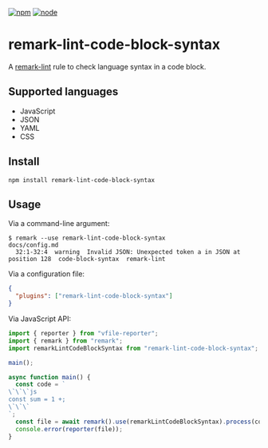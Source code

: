 [![npm](https://img.shields.io/npm/v/remark-lint-code-block-syntax?style=flat-square)](https://www.npmjs.com/package/remark-lint-code-block-syntax)
[![node](https://img.shields.io/node/v/remark-lint-code-block-syntax.svg?style=flat-square)](https://github.com/ybiquitous/remark-lint-code-block-syntax)

# remark-lint-code-block-syntax

A [remark-lint](https://github.com/remarkjs/remark-lint) rule to check language syntax in a code block.

## Supported languages

- JavaScript
- JSON
- YAML
- CSS

## Install

```shell
npm install remark-lint-code-block-syntax
```

## Usage

Via a command-line argument:

```sh-session
$ remark --use remark-lint-code-block-syntax
docs/config.md
  32:1-32:4  warning  Invalid JSON: Unexpected token a in JSON at position 128  code-block-syntax  remark-lint
```

Via a configuration file:

```json
{
  "plugins": ["remark-lint-code-block-syntax"]
}
```

Via JavaScript API:

```js
import { reporter } from "vfile-reporter";
import { remark } from "remark";
import remarkLintCodeBlockSyntax from "remark-lint-code-block-syntax";

main();

async function main() {
  const code = `
\`\`\`js
const sum = 1 +;
\`\`\`
`;
  const file = await remark().use(remarkLintCodeBlockSyntax).process(code);
  console.error(reporter(file));
}
```
